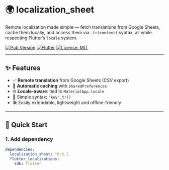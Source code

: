 # 🌍 localization_sheet

Remote localization made simple — fetch translations from Google Sheets, cache them locally, and access them via `.tr(context)` syntax, all while respecting Flutter’s `locale` system.

[![Pub Version](https://img.shields.io/pub/v/localization_sheet.svg)](https://pub.dev/packages/localization_sheet)
[![Flutter](https://img.shields.io/badge/flutter-ready-blue)](https://flutter.dev)
[![License: MIT](https://img.shields.io/badge/license-MIT-green)](LICENSE)

---

## ✨ Features

- ✅ **Remote translation** from Google Sheets (CSV export)
- 🧠 **Automatic caching** with `SharedPreferences`
- 🌐 **Locale-aware**: tied to `MaterialApp.locale`
- 🧩 Simple syntax: `'key'.tr()`
- 🛠 Easily extendable, lightweight and offline-friendly

---

## 🚀 Quick Start

### 1. Add dependency

```yaml
dependencies:
  localization_sheet: ^0.0.1
  flutter_localizations:
    sdk: flutter
